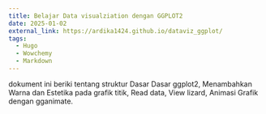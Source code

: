 ```yaml
---
title: Belajar Data visualziation dengan GGPLOT2
date: 2025-01-02
external_link: https://ardika1424.github.io/dataviz_ggplot/
tags:
  - Hugo
  - Wowchemy
  - Markdown
---
```


dokument ini beriki tentang struktur Dasar Dasar ggplot2, Menambahkan Warna dan Estetika pada grafik titik, Read data, View lizard, Animasi Grafik dengan gganimate.

<!--more-->

